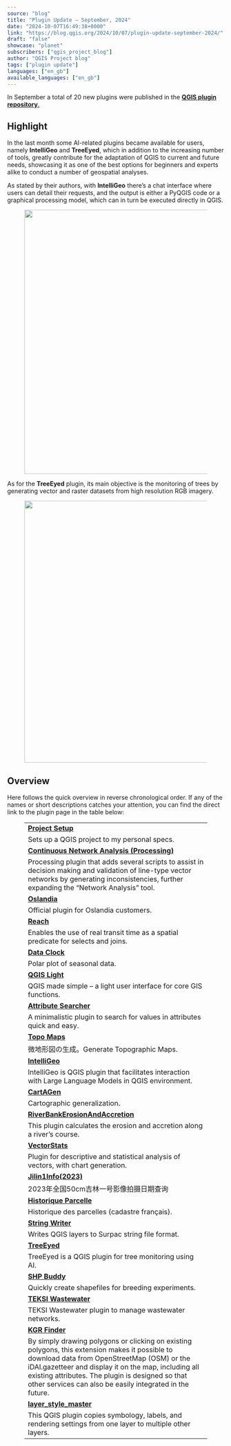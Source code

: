 ```yaml
---
source: "blog"
title: "Plugin Update – September, 2024"
date: "2024-10-07T16:49:38+0000"
link: "https://blog.qgis.org/2024/10/07/plugin-update-september-2024/"
draft: "false"
showcase: "planet"
subscribers: ["qgis_project_blog"]
author: "QGIS Project blog"
tags: ["plugin update"]
languages: ["en_gb"]
available_languages: ["en_gb"]
---
```


<p>In September a total of 20 new plugins were published in the <a href="https://plugins.qgis.org/plugins/"><strong>QGIS plugin repository</strong>.</a></p>



<h2 class="wp-block-heading">Highlight</h2>



<p>In the last month some AI-related plugins became available for users, namely <strong>IntelliGeo</strong> and <strong>TreeEyed</strong>, which in addition to the increasing number of tools, greatly contribute for the adaptation of QGIS to current and future needs, showcasing it as one of the best options for beginners and experts alike to conduct a number of geospatial analyses.</p>



<p>As stated by their authors, with <strong>IntelliGeo</strong> there&#8217;s a chat interface where users can detail their requests, and the output is either a PyQGIS code or a graphical processing model, which can in turn be executed directly in QGIS.</p>



<figure class="wp-block-image size-large is-resized"><a href="https://blog.qgis.org/wp-content/uploads/2024/10/plugin_intelligeo.png"><img alt="" class="wp-image-3129" height="576" src="https://blog.qgis.org/wp-content/uploads/2024/10/plugin_intelligeo.png?w=1024" style="width: 613px; height: auto;" width="1024" /></a></figure>



<p>As for the <strong>TreeEyed</strong> plugin, its main objective is the monitoring of trees by generating vector and raster datasets from high resolution RGB imagery.</p>



<figure class="wp-block-image size-large is-resized"><a href="https://blog.qgis.org/wp-content/uploads/2024/10/plugin_treeeyed.png"><img alt="" class="wp-image-3131" height="527" src="https://blog.qgis.org/wp-content/uploads/2024/10/plugin_treeeyed.png?w=1024" style="width: 608px; height: auto;" width="1024" /></a></figure>



<p></p>



<h2 class="wp-block-heading">Overview</h2>



<p>Here follows the quick overview in reverse chronological order. If any of the names or short descriptions catches your attention, you can find the direct link to the plugin page in the table below: </p>



<figure class="wp-block-table"><table class="has-fixed-layout"><tbody><tr><td><a href="https://plugins.qgis.org/plugins/ProjectSetup/"><strong><a href="https://plugins.qgis.org/plugins/ProjectSetup/">Project Setup</a></strong></a></td></tr><tr><td>Sets up a QGIS project to my personal specs.</td></tr><tr><td><a href="https://plugins.qgis.org/plugins/continuous_network_analysis/"><strong>Continuous Network Analysis (Processing)</strong></a></td></tr><tr><td>Processing plugin that adds several scripts to assist in decision making and validation of line-type vector networks by generating inconsistencies, further expanding the “Network Analysis” tool.</td></tr><tr><td><a href="https://plugins.qgis.org/plugins/oslandia/"><strong>Oslandia</strong></a></td></tr><tr><td>Official plugin for Oslandia customers.</td></tr><tr><td><a href="https://plugins.qgis.org/plugins/Reach/"><strong>Reach</strong></a></td></tr><tr><td>Enables the use of real transit time as a spatial predicate for selects and joins.</td></tr><tr><td><a href="https://plugins.qgis.org/plugins/qgis_data_clock/"><strong>Data Clock</strong></a></td></tr><tr><td>Polar plot of seasonal data.</td></tr><tr><td><a href="https://plugins.qgis.org/plugins/qgis-light/"><strong>QGIS Light</strong></a></td></tr><tr><td>QGIS made simple &#8211; a light user interface for core GIS functions.</td></tr><tr><td><a href="https://plugins.qgis.org/plugins/AttributeSearcher/"><strong>Attribute Searcher</strong></a></td></tr><tr><td>A minimalistic plugin to search for values in attributes quick and easy.</td></tr><tr><td><a href="https://plugins.qgis.org/plugins/generating_topoglaphic_maps-main/"><strong>Topo Maps</strong></a></td></tr><tr><td>微地形図の生成。Generate Topographic Maps.</td></tr><tr><td><a href="https://plugins.qgis.org/plugins/intelli_geo/"><strong>IntelliGeo</strong></a></td></tr><tr><td>IntelliGeo is QGIS plugin that facilitates interaction with Large Language Models in QGIS environment.</td></tr><tr><td><a href="https://plugins.qgis.org/plugins/cartagen4qgis/"><strong>CartAGen</strong></a></td></tr><tr><td>Cartographic generalization.</td></tr><tr><td><a href="https://plugins.qgis.org/plugins/RiverBankErosionAccretion-main/"><strong>RiverBankErosionAndAccretion</strong></a></td></tr><tr><td>This plugin calculates the erosion and accretion along a river&#8217;s course.</td></tr><tr><td><a href="https://plugins.qgis.org/plugins/VectorStats/"><strong>VectorStats</strong></a></td></tr><tr><td>Plugin for descriptive and statistical analysis of vectors, with chart generation.</td></tr><tr><td><a href="https://plugins.qgis.org/plugins/Jilin1Info-2023-/"><strong>Jilin1Info(2023)</strong></a></td></tr><tr><td>2023年全国50cm吉林一号影像拍摄日期查询</td></tr><tr><td><a href="https://plugins.qgis.org/plugins/historique_parcelle/"><strong>Historique Parcelle</strong></a></td></tr><tr><td>Historique des parcelles (cadastre français).</td></tr><tr><td><a href="https://plugins.qgis.org/plugins/string_writer/"><strong>String Writer</strong></a></td></tr><tr><td>Writes QGIS layers to Surpac string file format.</td></tr><tr><td><a href="https://plugins.qgis.org/plugins/tree_eyed/"><strong>TreeEyed</strong></a></td></tr><tr><td>TreeEyed is a QGIS plugin for tree monitoring using AI.</td></tr><tr><td><a href="https://plugins.qgis.org/plugins/shp_buddy/"><strong>SHP Buddy</strong></a></td></tr><tr><td>Quickly create shapefiles for breeding experiments.</td></tr><tr><td><a href="https://plugins.qgis.org/plugins/teksi_wastewater/"><strong>TEKSI Wastewater</strong></a></td></tr><tr><td>TEKSI Wastewater plugin to manage wastewater networks.</td></tr><tr><td><a href="https://plugins.qgis.org/plugins/kgr_finder/"><strong>KGR Finder</strong></a></td></tr><tr><td>By simply drawing polygons or clicking on existing polygons, this extension makes it possible to download data from OpenStreetMap (OSM) or the iDAI.gazetteer and display it on the map, including all existing attributes. The plugin is designed so that other services can also be easily integrated in the future.</td></tr><tr><td><a href="https://plugins.qgis.org/plugins/layer_style_master/"><strong>layer_style_master</strong></a></td></tr><tr><td>This QGIS plugin copies symbology, labels, and rendering settings from one layer to multiple other layers.</td></tr></tbody></table></figure>



<p></p>
